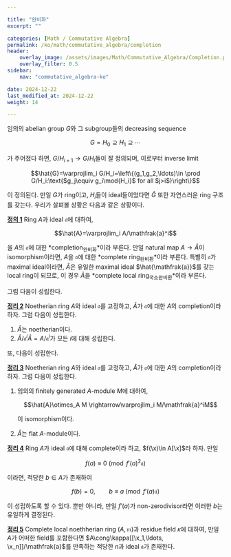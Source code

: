 ```yaml
---

title: "완비화"
excerpt: ""

categories: [Math / Commutative Algebra]
permalink: /ko/math/commutative_algebra/completion
header:
    overlay_image: /assets/images/Math/Commutative_Algebra/Completion.png
    overlay_filter: 0.5
sidebar: 
    nav: "commutative_algebra-ko"

date: 2024-12-22
last_modified_at: 2024-12-22
weight: 14

---
```


임의의 abelian group $G$와 그 subgroup들의 decreasing sequence

$$G=H_0\supseteq H_1\supseteq\cdots$$

가 주어졌다 하면, $G/ H_{i+1} \rightarrow G/H_{i}$들이 잘 정의되며, 이로부터 inverse limit

$$\hat{G}=\varprojlim_i G/H_i=\left\{(g_1,g_2,\ldots)\in \prod G/H_i:\text{$g_j\equiv g_i\mod{H_i}$ for all $j>i$}\right\}$$

이 정의된다. 만일 $G$가 ring이고, $H_i$들이 ideal들이었다면 $\hat{G}$ 또한 자연스러운 ring 구조를 갖는다. 우리가 살펴볼 상황은 다음과 같은 상황이다. 

<div class="definition" markdown="1">

<ins id="def1">**정의 1**</ins> Ring $A$과 ideal $\mathfrak{a}$에 대하여, 

$$\hat{A}=\varprojlim_i A/\mathfrak{a}^i$$

을 $A$의 $\mathfrak{a}$에 대한 *completion<sub>완비화</sub>*이라 부른다. 만일 natural map $A \rightarrow \hat{A}$이 isomorphism이라면, $A$을 $\mathfrak{a}$에 대한 *complete ring<sub>완비환</sub>*이라 부른다. 특별히 $\mathfrak{a}$가 maximal ideal이라면, $\hat{A}$은 유일한 maximal ideal $\hat{\mathfrak{a}}$를 갖는 local ring이 되므로, 이 경우 $\hat{A}$을 *complete local ring<sub>국소완비환</sub>*이라 부른다. 

</div>

그럼 다음이 성립한다.

<div class="proposition" markdown="1">

<ins id="thm2">**정리 2**</ins> Noetherian ring $A$와 ideal $\mathfrak{a}$를 고정하고, $\hat{A}$가 $\mathfrak{a}$에 대한 $A$의 completion이라 하자. 그럼 다음이 성립한다.

1. $\hat{A}$는 noetherian이다.
2. $\hat{A}/\mathfrak{a}^i\hat{A}=A/\mathfrak{a}^i$가 모든 $i$에 대해 성립한다. 

</div>

또, 다음이 성립한다.

<div class="proposition" markdown="1">

<ins id="thm3">**정리 3**</ins> Noetherian ring $A$와 ideal $\mathfrak{a}$를 고정하고, $\hat{A}$가 $\mathfrak{a}$에 대한 $A$의 completion이라 하자. 그럼 다음이 성립한다.

1. 임의의 finitely generated $A$-module $M$에 대하여, 
    
    $$\hat{A}\otimes_A M \rightarrow\varprojlim_i M/\mathfrak{a}^iM$$

    이 isomorphism이다. 
2. $\hat{A}$는 flat $A$-module이다.

</div>

<div class="proposition" markdown="1">

<ins id="thm4">**정리 4**</ins> Ring $A$가 ideal $\mathfrak{a}$에 대해 complete이라 하고, $f(\x)\in A[\x]$라 하자. 만일 

$$f(a)\equiv 0\pmod{f'(a)^2 \mathfrak{a}}$$

이라면, 적당한 $b\in A$가 존재하여

$$f(b)=0,\qquad b\equiv a\pmod{f'(a)\mathfrak{a}}$$

이 성립하도록 할 수 있다. 뿐만 아니라, 만일 $f'(a)$가 non-zerodivisor라면 이러한 $b$는 유일하게 결정된다. 

</div>

<div class="proposition" markdown="1">

<ins id="thm5">**정리 5**</ins> Complete local noethherian ring $(A, \mathfrak{m})$과 residue field $\kappa$에 대하여, 만일 $A$가 어떠한 field를 포함한다면 $A\cong\kappa[[\x_1,\ldots, \x_n]]/\mathfrak{a}$를 만족하는 적당한 $n$과 ideal $\mathfrak{a}$가 존재한다. 

</div>